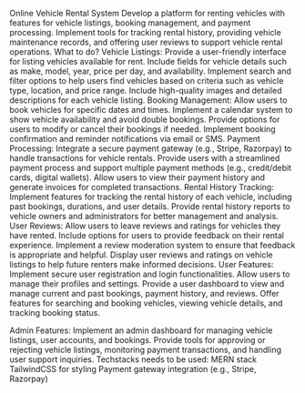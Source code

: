 Online Vehicle Rental System
Develop a platform for renting vehicles with features for vehicle listings, booking management, and payment processing. Implement tools for tracking rental history, providing vehicle maintenance records, and offering user reviews to support vehicle rental operations.
What to do?
Vehicle Listings:
Provide a user-friendly interface for listing vehicles available for rent. Include fields for vehicle details such as make, model, year, price per day, and availability.
Implement search and filter options to help users find vehicles based on criteria such as vehicle type, location, and price range.
Include high-quality images and detailed descriptions for each vehicle listing.
Booking Management:
Allow users to book vehicles for specific dates and times. Implement a calendar system to show vehicle availability and avoid double bookings.
Provide options for users to modify or cancel their bookings if needed.
Implement booking confirmation and reminder notifications via email or SMS.
Payment Processing:
Integrate a secure payment gateway (e.g., Stripe, Razorpay) to handle transactions for vehicle rentals.
Provide users with a streamlined payment process and support multiple payment methods (e.g., credit/debit cards, digital wallets).
Allow users to view their payment history and generate invoices for completed transactions.
Rental History Tracking:
Implement features for tracking the rental history of each vehicle, including past bookings, durations, and user details.
Provide rental history reports to vehicle owners and administrators for better management and analysis.
User Reviews:
Allow users to leave reviews and ratings for vehicles they have rented. Include options for users to provide feedback on their rental experience.
Implement a review moderation system to ensure that feedback is appropriate and helpful.
Display user reviews and ratings on vehicle listings to help future renters make informed decisions.
User Features:
Implement secure user registration and login functionalities. Allow users to manage their profiles and settings.
Provide a user dashboard to view and manage current and past bookings, payment history, and reviews.
Offer features for searching and booking vehicles, viewing vehicle details, and tracking booking status.


Admin Features:
Implement an admin dashboard for managing vehicle listings, user accounts, and bookings.
Provide tools for approving or rejecting vehicle listings, monitoring payment transactions, and handling user support inquiries.
Techstacks needs to be used:
MERN stack
TailwindCSS for styling
Payment gateway integration (e.g., Stripe, Razorpay)

